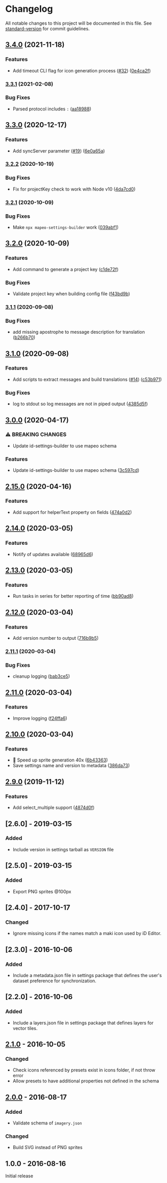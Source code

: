 # Changelog

All notable changes to this project will be documented in this file. See [standard-version](https://github.com/conventional-changelog/standard-version) for commit guidelines.

## [3.4.0](https://github.com/digidem/mapeo-settings-builder/compare/v3.3.1...v3.4.0) (2021-11-18)


### Features

* Add timeout CLI flag for icon generation process ([#32](https://github.com/digidem/mapeo-settings-builder/issues/32)) ([0e4ca2f](https://github.com/digidem/mapeo-settings-builder/commit/0e4ca2f38b88e434c29ab15fc5e9d2c615da85fb))

### [3.3.1](https://github.com/digidem/mapeo-settings-builder/compare/v3.3.0...v3.3.1) (2021-02-08)


### Bug Fixes

* Parsed protocol includes `:` ([aa18988](https://github.com/digidem/mapeo-settings-builder/commit/aa18988179d9d077eb0b1a21bdb45219d030e637))

## [3.3.0](https://github.com/digidem/mapeo-settings-builder/compare/v3.2.2...v3.3.0) (2020-12-17)


### Features

* Add syncServer parameter ([#19](https://github.com/digidem/mapeo-settings-builder/issues/19)) ([6e0a65a](https://github.com/digidem/mapeo-settings-builder/commit/6e0a65a91e009481cd15b2f346778d912530bd5b))

### [3.2.2](https://github.com/digidem/mapeo-settings-builder/compare/v3.2.1...v3.2.2) (2020-10-19)


### Bug Fixes

* Fix for projectKey check to work with Node v10 ([4da7cd0](https://github.com/digidem/mapeo-settings-builder/commit/4da7cd0d7ce483915352891d6941f4ace9b75ece))

### [3.2.1](https://github.com/digidem/mapeo-settings-builder/compare/v3.2.0...v3.2.1) (2020-10-09)


### Bug Fixes

* Make `npx mapeo-settings-builder` work ([039abf1](https://github.com/digidem/mapeo-settings-builder/commit/039abf1d20e0e7bd1d1a6fbd5315d40b88ccb489))

## [3.2.0](https://github.com/digidem/mapeo-settings-builder/compare/v3.1.1...v3.2.0) (2020-10-09)


### Features

* Add command to generate a project key ([c1de72f](https://github.com/digidem/mapeo-settings-builder/commit/c1de72fba9342da68402e1dd05cbe53d14cc0707))


### Bug Fixes

* Validate project key when building config file ([f43bd9b](https://github.com/digidem/mapeo-settings-builder/commit/f43bd9b5978e26606ec064a6e068003cc58a01b7))

### [3.1.1](https://github.com/digidem/mapeo-settings-builder/compare/v3.1.0...v3.1.1) (2020-09-08)


### Bug Fixes

* add missing apostrophe to message description for translation ([b266b70](https://github.com/digidem/mapeo-settings-builder/commit/b266b70b2c751ee37f7b6993f399d5f786d90381))

## [3.1.0](https://github.com/digidem/mapeo-settings-builder/compare/v3.0.0...v3.1.0) (2020-09-08)


### Features

* Add scripts to extract messages and build translations ([#14](https://github.com/digidem/mapeo-settings-builder/issues/14)) ([c53b971](https://github.com/digidem/mapeo-settings-builder/commit/c53b9713cef1c82162644d21376aaf1c17db0742))


### Bug Fixes

* log to stdout so log messages are not in piped output ([4385d5f](https://github.com/digidem/mapeo-settings-builder/commit/4385d5f20328bf7fd500e8b108a505718cc52616))

## [3.0.0](https://github.com/digidem/mapeo-settings-builder/compare/v2.15.0...v3.0.0) (2020-04-17)


### ⚠ BREAKING CHANGES

* Update id-settings-builder to use mapeo schema

### Features

* Update id-settings-builder to use mapeo schema ([3c597cd](https://github.com/digidem/mapeo-settings-builder/commit/3c597cd406704f3b86ff73b834dbb7577b67b268))

## [2.15.0](https://github.com/digidem/mapeo-settings-builder/compare/v2.14.0...v2.15.0) (2020-04-16)


### Features

* Add support for helperText property on fields ([474a0d2](https://github.com/digidem/mapeo-settings-builder/commit/474a0d2e5d70ec6592405526dadf526093f8c46c))

## [2.14.0](https://github.com/digidem/mapeo-settings-builder/compare/v2.13.0...v2.14.0) (2020-03-05)


### Features

* Notify of updates available ([68965d6](https://github.com/digidem/mapeo-settings-builder/commit/68965d607197abafffd741311233f1b56ceb0caa))

## [2.13.0](https://github.com/digidem/mapeo-settings-builder/compare/v2.12.0...v2.13.0) (2020-03-05)


### Features

* Run tasks in series for better reporting of time ([bb90ad8](https://github.com/digidem/mapeo-settings-builder/commit/bb90ad84be7fc3e2e1b43f14beaf1bdedbb4021c))

## [2.12.0](https://github.com/digidem/mapeo-settings-builder/compare/v2.11.1...v2.12.0) (2020-03-04)


### Features

* Add version number to output ([716b9b5](https://github.com/digidem/mapeo-settings-builder/commit/716b9b5ad67f21bfe4606b4f9e4c3cd23acf950e))

### [2.11.1](https://github.com/digidem/mapeo-settings-builder/compare/v2.11.0...v2.11.1) (2020-03-04)


### Bug Fixes

* cleanup logging ([bab3ce5](https://github.com/digidem/mapeo-settings-builder/commit/bab3ce5a28d6f92bb332eea64a5ea697191d4d6a))

## [2.11.0](https://github.com/digidem/mapeo-settings-builder/compare/v2.10.0...v2.11.0) (2020-03-04)


### Features

* Improve logging ([f24ffa6](https://github.com/digidem/mapeo-settings-builder/commit/f24ffa6d18130f55d928beb1597bd838abecff4a))

## [2.10.0](https://github.com/digidem/mapeo-settings-builder/compare/v2.9.0...v2.10.0) (2020-03-04)


### Features

* 🚀 Speed up sprite generation 40x ([6b43363](https://github.com/digidem/mapeo-settings-builder/commit/6b433637440cf78daa6b8d442c9fde0d3a7850ef))
* Save settings name and version to metadata ([386da73](https://github.com/digidem/mapeo-settings-builder/commit/386da73af447d58c1c403af38bce3c8a5260e440))

## [2.9.0](https://github.com/digidem/mapeo-settings-builder/compare/v2.8.0...v2.9.0) (2019-11-12)


### Features

* Add select_multiple support ([4874d0f](https://github.com/digidem/mapeo-settings-builder/commit/4874d0f13297f849fb3ae53c2453ae439efa34c4))

## [2.6.0] - 2019-03-15
### Added
- Include version in settings tarball as `VERSION` file

## [2.5.0] - 2019-03-15
### Added
- Export PNG sprites @100px

## [2.4.0] - 2017-10-17
### Changed
- Ignore missing icons if the names match a maki icon used by iD Editor.

## [2.3.0] - 2016-10-06
### Added
- Include a metadata.json file in settings package that defines the user's
  dataset preference for synchronization.

## [2.2.0] - 2016-10-06
### Added
- Include a layers.json file in settings package that defines layers for vector tiles.

## [2.1.0] - 2016-10-05
### Changed
- Check icons referenced by presets exist in icons folder, if not throw error
- Allow presets to have additional properties not defined in the schema

## [2.0.0] - 2016-08-17
### Added
- Validate schema of `imagery.json`

### Changed
- Build SVG instead of PNG sprites

## 1.0.0 - 2016-08-16

Initial release

[2.1.0]: https://github.com/digidem/mapeo-settings-builder/compare/v2.0.0...v2.1.0
[2.0.0]: https://github.com/digidem/mapeo-settings-builder/compare/v1.0.0...v2.0.0
